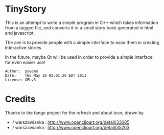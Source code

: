 TinyStory 
===================================
This is an attempt to write a simple program in C++ which takes information from a tagged file, 
and converts it to a small story book generated in html and javascript. 

The aim is to provide people with a simple interface to ease them in creating interactive stories. 

In the future, maybe Qt will be used in order to provide a simple interface for even easier use!

    Author:  psyomn
    Date:    Thu May 26 03:01:20 EDT 2011
    License: GPLv3

Credits
====================================
Thanks to the tango project for the refresh and about icon, drawn by
* / warszawianka : http://www.openclipart.org/detail/33685
* / warszawianka : http://www.openclipart.org/detail/35203
